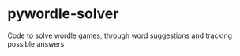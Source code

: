 # pywordle-solver
Code to solve wordle games, through word suggestions and tracking possible answers
